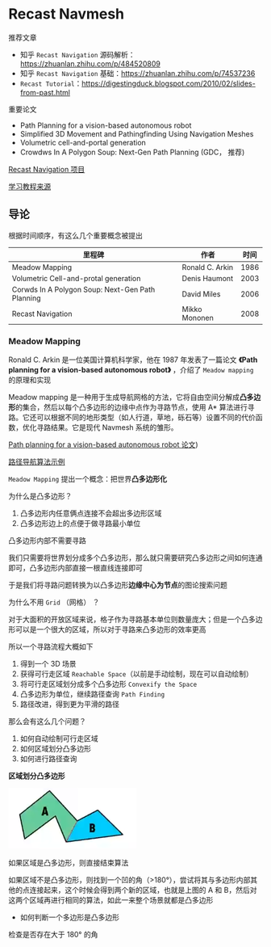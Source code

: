 # Recast Navmesh

推荐文章

- 知乎 `Recast Navigation` 源码解析：https://zhuanlan.zhihu.com/p/484520809
- 知乎 `Recast Navigation` 基础：https://zhuanlan.zhihu.com/p/74537236
- `Recast Tutorial`：https://digestingduck.blogspot.com/2010/02/slides-from-past.html
  
重要论文

- Path Planning for a vision-based autonomous robot
- Simplified 3D Movement and Pathingfinding Using Navigation Meshes
- Volumetric cell-and-portal generation
- Crowdws In A Polygon Soup: Next-Gen Path Planning (GDC， 推荐)

[Recast Navigation 项目](https://github.com/recastnavigation/recastnavigation)

[学习教程来源](https://www.bilibili.com/video/BV19G4y187Fz)

## 导论

根据时间顺序，有这么几个重要概念被提出

| 里程碑 | 作者 | 时间 |
| --- | --- | --- |
| Meadow Mapping | Ronald C. Arkin | 1986 |
| Volumetric Cell-and-protal generation | Denis Haumont | 2003 |
| Corwds In A Polygon Soup: Next-Gen Path Planning | David Miles | 2006 |
| Recast Navigation | Mikko Mononen | 2008 |

### **Meadow Mapping**

Ronald C. Arkin 是一位美国计算机科学家，他在 1987 年发表了一篇论文 **《Path planning for a vision-based autonomous robot》** ，介绍了 `Meadow mapping` 的原理和实现

Meadow mapping 是一种用于生成导航网格的方法，它将自由空间分解成**凸多边形**的集合，然后以每个凸多边形的边缘中点作为寻路节点，使用 A* 算法进行寻路。它还可以根据不同的地形类型（如人行道，草地，砾石等）设置不同的代价函数，优化寻路结果。它是现代 Navmesh 系统的雏形。

[Path planning for a vision-based autonomous robot 论文](https://www.researchgate.net/publication/356666030_Path_Planning_for_Autonomous_Mobile_Robots_A_Review))

[路径导航算法示例](https://github.com/zhm-real/PathPlanning)

`Meadow Mapping` 提出一个概念：把世界**凸多边形化**

为什么是凸多边形？

1. 凸多边形内任意俩点连接不会超出多边形区域
2. 凸多边形边上的点便于做寻路最小单位

凸多边形内部不需要寻路

我们只需要将世界划分成多个凸多边形，那么就只需要研究凸多边形之间如何连通即可，凸多边形内部直接一根直线连接即可

于是我们将寻路问题转换为以凸多边形**边缘中心为节点**的图论搜索问题

为什么不用 `Grid` （网格） ？

对于大面积的开放区域来说，格子作为寻路基本单位则数量庞大；但是一个凸多边形可以是一个很大的区域，所以对于寻路来凸多边形的效率更高

所以一个寻路流程大概如下

1. 得到一个 3D 场景
2. 获得可行走区域 `Reachable Space`（以前是手动绘制，现在可以自动绘制）
3. 将可行走区域划分成多个凸多边形 `Convexify the Space`
4. 凸多边形为单位，继续路径查询 `Path Finding`
5. 路径改进，得到更为平滑的路径 

那么会有这么几个问题？

1. 如何自动绘制可行走区域
2. 如何区域划分凸多边形
3. 如何进行路径查询

**区域划分凸多边形**

![](Image/001.png)

如果区域是凸多边形，则直接结束算法

如果区域不是凸多边形，则找到一个凹的角（>180°），尝试将其与多边形内部其他的点连接起来，这个时候会得到两个新的区域，也就是上图的 A 和 B，然后对这两个区域再进行相同的算法，如此一来整个场景就都是凸多边形

- 如何判断一个多边形是凸多边形

检查是否存在大于 180° 的角